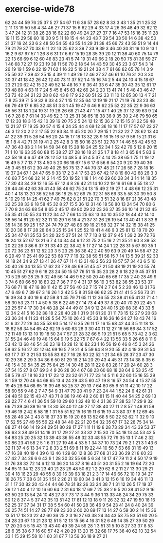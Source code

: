 # exercise-wide78
62
24
44
59
76
25
37
5
27
54
67
11
6
36
57
28
62
8
33
3
43
1
35
21
1
25
32
2
11
13
19
50
58
4
34
46
27
71
37
15
6
62
29
4
33
17
4
26
36
48
49
32
62
12
3
47
24
12
31
38
26
28
16
62
22
60
49
24
27
27
37
7
16
47
53
15
16
35
11
28
19
11
15
29
58
60
18
30
9
5
11
18
15
4
44
23
43
7
39
54
33
50
14
6
38
42
50
21
37
16
24
23
6
2
48
50
54
55
43
55
14
29
31
38
45
66
72
43
59
51
9
14
44
79
21
79
37
70
33
6
11
22
13
25
62
3
39
7
33
9
39
3
46
40
30
81
19
10
9
13
1
16
2
9
67
67
57
1
26
8
6
31
17
6
67
15
19
28
35
39
20
12
11
36
40
60
75
14
79
22
13
66
69
6
12
60
46
83
23
41
5
74
19
31
40
66
2
18
20
50
75
81
36
59
27
1
46
68
72
27
19
23
19
38
11
56
70
2
18
54
14
43
59
30
45
23
3
67
54
3
14
26
19
19
1
59
6
22
19
71
62
1
16
22
5
19
21
24
38
4
7
61
68
82
65
78
14
3
9
25
50
32
7
39
42
25
15
4
39
11
1
49
29
12
46
27
37
46
61
10
76
31
20
3
30
30
37
41
18
42
26
42
12
40
73
11
37
52
1
4
15
16
74
2
5
44
24
10
4
15
18
67
23
21
20
62
42
15
22
49
52
14
48
16
7
6
36
41
33
6
47
35
30
43
35
12
61
17
79
48
80
4
63
11
7
24
5
45
8
45
63
42
69
24
2
20
13
41
74
1
5
48
43
46
47
53
73
42
34
21
22
28
8
62
43
8
17
9
22
60
51
22
33
11
10
12
85
30
13
4
7
21
7
8
25
39
71
5
9
32
9
33
4
37
1
15
12
35
64
12
19
19
21
17
71
19
76
23
23
88
66
79
49
17
6
85
32
48
51
3
8
1
45
19
47
6
46
8
62
25
52
22
35
22
9
36
63
45
56
31
18
1
24
19
31
19
28
26
68
21
43
47
1
15
47
1
40
25
37
12
39
63
9
24
1
6
7
28
8
7
61
14
33
49
52
3
13
25
31
36
65
18
38
36
9
35
30
2
46
79
50
65
17
12
33
18
3
15
42
10
39
16
20
75
2
5
24
12
12
15
36
2
12
15
15
31
22
56
48
13
21
37
17
19
25
30
57
4
15
4
24
25
44
4
69
12
36
18
16
11
17
17
57
67
22
27
46
3
12
20
2
2
2
17
55
22
83
84
11
45
20
20
7
29
15
1
21
32
22
7
28
62
13
40
41
22
39
31
5
26
54
56
20
24
15
17
18
13
32
28
9
16
15
16
57
9
56
15
21
31
6
15
1
8
4
42
71
31
19
41
2
25
42
8
3
15
50
16
23
51
32
78
7
14
46
55
42
45
53
47
36
43
83
2
1
14
14
59
34
68
15
28
18
24
25
52
34
1
52
42
76
5
12
8
20
15
71
1
10
16
63
35
60
88
15
38
27
27
28
16
18
21
25
1
7
8
18
41
3
65
84
5
83
6
42
58
18
4
6
47
49
28
12
52
14
48
5
4
51
4
5
37
4
14
25
38
65
1
75
11
19
12
16
49
5
7
7
13
7
13
4
50
5
20
66
18
67
15
6
17
6
56
6
54
20
9
20
39
40
36
45
3
45
51
61
2
30
49
40
25
56
75
13
7
44
70
37
48
21
17
26
58
7
28
18
16
19
37
24
67
1
24
47
65
9
33
17
2
3
4
17
53
23
67
42
17
8
19
60
42
68
26
3
3
46
68
7
54
68
32
14
2
14
45
50
19
52
1
18
1
14
46
29
60
28
34
3
14
14
18
35
77
30
43
34
29
12
16
55
67
12
4
8
26
42
21
14
10
22
19
19
61
68
6
55
18
27
29
44
46
42
63
36
41
43
58
46
62
75
24
13
15
49
2
19
27
1
4
48
66
12
25
31
40
1
4
18
13
20
36
52
56
36
18
25
52
69
75
32
31
58
66
33
5
58
30
39
50
8
5
10
29
16
14
25
41
62
7
49
75
62
8
21
51
22
70
3
51
32
8
16
67
21
36
43
48
32
25
28
33
9
18
58
45
32
8
27
15
5
36
12
31
46
18
56
80
13
24
54
70
80
6
7
70
8
24
63
68
54
8
65
2
45
17
49
80
29
22
23
26
37
35
36
10
14
21
32
45
55
35
41
50
55
24
11
22
34
47
7
66
14
25
63
13
34
10
35
52
18
44
42
14
10
38
56
14
61
20
52
32
11
10
29
1
6
18
4
21
37
31
26
26
19
54
13
40
41
1
8
33
8
35
14
36
59
25
1
57
24
74
79
27
48
86
89
16
21
58
32
37
14
32
15
38
41
25
10
20
36
8
17
28
28
64
3
25
15
24
1
25
52
10
41
4
46
6
3
25
81
12
18
70
20
25
34
47
61
35
53
54
20
32
5
27
51
24
17
7
13
8
12
37
9
45
1
39
2
39
72
76
18
24
13
52
67
13
21
6
7
4
14
34
44
6
12
31
75
2
15
16
2
21
35
21
60
3
39
53
20
22
26
3
86
6
37
31
33
40
22
38
42
5
17
27
14
24
1
22
28
31
5
67
80
35
1
20
72
36
23
51
12
52
23
3
5
23
25
36
38
42
2
40
59
63
9
20
49
14
58
47
22
6
29
49
11
25
41
69
22
53
68
77
7
16
32
38
59
51
56
15
7
14
13
5
39
21
52
33
14
18
24
34
9
27
13
41
26
47
67
11
4
13
31
48
2
56
23
18
57
57
34
43
6
5
10
30
40
26
34
13
55
17
62
23
7
28
48
69
51
45
47
21
50
48
19
21
19
20
55
74
10
45
51
27
62
9
6
18
23
24
50
15
57
76
51
15
35
23
28
2
6
18
22
9
45
37
51
70
5
29
59
28
25
9
32
49
56
14
46
9
52
50
20
40
65
68
17
35
2
40
28
49
9
3
74
6
60
66
59
18
80
22
7
36
7
7
9
4
31
37
56
19
3
53
82
36
55
23
53
37
76
68
71
18
47
16
88
11
42
15
27
56
40
32
7
15
74
2
7
64
5
2
20
46
13
31
76
47
6
49
6
7
39
67
3
16
26
1
2
42
5
5
8
31
58
66
62
25
21
41
41
5
3
56
73
31
16
39
34
3
40
19
6
42
59
8
1
45
79
71
65
11
12
36
55
23
38
41
65
41
31
71
4
1
58
30
53
23
11
1
4
50
5
38
6
22
49
27
14
73
4
49
37
8
20
40
70
20
22
45
1
23
25
57
4
17
30
34
48
28
24
44
49
81
34
9
12
24
40
15
20
68
36
43
33
5
12
34
2
41
5
16
32
38
18
2
28
40
28
1
31
9
31
61
20
31
11
73
15
12
27
9
20
63
23
36
34
4
11
23
41
28
5
54
75
10
26
43
45
33
8
16
26
16
24
27
18
43
74
16
31
6
32
72
28
34
35
53
60
5
14
17
6
35
26
11
17
16
15
68
42
44
3
5
11
18
13
18
82
58
34
54
65
42
62
19
5
60
63
28
3
30
40
11
12
27
16
56
66
84
3
17
52
72
11
49
13
13
10
19
18
50
24
7
57
21
28
32
66
5
19
21
51
5
65
5
73
42
2
3
62
31
55
24
46
49
19
48
15
64
9
19
5
22
75
7
67
6
4
22
13
56
33
5
26
65
8
11
9
53
42
13
68
46
54
36
23
19
13
28
12
16
82
23
1
16
56
19
6
46
8
45
3
24
26
58
62
5
16
27
32
12
64
69
16
5
7
9
21
4
5
59
64
8
9
20
55
42
4
19
39
31
54
63
17
7
37
3
21
53
13
55
83
62
7
16
28
50
22
52
1
21
34
65
28
37
23
47
30
10
29
36
2
29
3
34
36
6
50
81
29
16
2
14
20
29
43
4
45
31
73
14
38
8
35
6
48
15
4
30
54
35
25
75
84
25
14
30
48
28
11
22
8
63
28
17
20
24
60
28
3
37
54
15
27
8
67
69
3
4
9
26
28
30
4
67
68
23
60
68
18
28
64
6
53
25
45
58
5
79
47
18
16
23
1
17
23
12
23
32
61
71
77
23
14
5
11
6
22
60
15
16
55
29
8
1
59
12
70
46
64
68
65
13
4
24
29
43
5
60
47
19
8
16
57
24
54
4
15
37
55
19
45
28
64
68
65
16
39
48
58
25
37
29
13
7
64
80
65
6
51
11
42
10
17
22
58
60
55
9
46
2
7
47
54
9
31
47
79
20
41
9
7
23
24
44
1
52
24
6
42
61
31
24
48
51
62
15
43
47
43
71
8
38
19
46
49
2
60
81
15
11
40
44
54
25
2
69
13
29
22
77
4
6
41
36
54
59
10
29
60
1
32
48
10
4
31
36
37
38
53
17
29
9
32
66
71
39
46
39
16
18
13
30
58
40
12
49
27
17
38
40
27
11
2
8
57
1
49
81
59
79
46
19
2
42
6
58
18
1
31
55
51
52
15
16
19
11
6
15
19
4
3
80
37
8
12
69
45
55
28
46
24
2
43
8
18
37
33
15
19
20
68
13
52
68
5
50
22
52
62
11
32
9
10
17
52
55
27
49
55
56
22
48
34
40
22
21
20
54
32
35
67
17
32
28
75
34
14
88
27
41
66
14
19
24
29
51
80
29
17
27
1
11
11
19
8
28
73
29
34
43
39
53
37
86
63
3
38
49
51
14
19
31
17
29
27
31
33
32
2
15
30
70
54
18
13
44
53
42
5
54
83
25
20
25
32
13
39
43
36
55
48
32
33
48
55
72
79
35
13
1
7
46
2
32
50
86
23
41
58
2
5
1
6
31
27
19
46
4
53
5
1
34
37
10
73
24
79
2
1
21
3
1
43
6
32
11
37
4
6
13
34
7
2
8
33
2
51
69
8
11
19
22
44
10
58
7
63
66
31
19
49
13
47
16
38
40
19
4
39
6
13
46
1
29
60
12
8
36
27
68
31
23
36
29
21
8
60
23
27
42
7
34
26
6
6
43
9
1
28
30
32
55
68
5
6
34
18
17
47
79
11
2
4
50
17
9
19
21
76
38
32
72
14
6
12
13
36
20
14
37
8
16
43
51
30
31
55
2
16
19
64
72
20
54
65
11
34
12
23
23
40
21
23
29
48
50
62
1
2
29
62
6
2
11
27
13
30
29
21
39
4
18
16
23
29
48
55
8
39
16
39
63
18
21
2
3
17
14
46
66
72
10
19
34
27
18
26
75
7
38
6
31
35
1
51
2
26
21
19
60
34
3
41
3
12
15
6
16
19
34
46
11
13
31
1
17
30
82
20
43
44
44
66
78
31
82
26
33
24
38
7
1
31
12
26
5
17
19
37
39
12
1
40
4
12
10
16
60
64
2
31
64
18
17
69
7
25
38
2
9
5
20
38
41
52
9
16
63
50
20
13
54
24
10
48
27
8
7
73
17
3
44
9
36
1
13
33
48
24
34
29
75
33
50
12
8
37
4
5
37
43
35
13
51
42
17
81
12
13
18
9
11
26
32
32
47
19
50
18
16
52
25
37
37
34
31
17
38
5
54
60
41
50
28
36
46
9
54
23
41
24
8
40
24
39
36
25
74
51
14
27
28
77
69
23
30
2
60
20
89
17
13
14
27
6
59
30
2
14
15
36
13
51
17
18
23
22
42
60
36
25
2
3
16
27
63
38
24
34
43
53
75
83
51
60
20
5
24
28
23
67
13
21
23
12
51
5
12
13
15
56
4
16
31
52
6
48
14
35
27
39
50
29
17
20
20
5
5
15
43
13
43
40
49
39
24
59
28
1
3
51
31
5
10
8
27
33
37
8
53
28
6
35
38
6
7
16
60
57
42
4
20
29
13
20
15
32
68
17
75
36
40
62
10
32
54
33
1
15
29
15
58
10
1
60
31
67
7
13
56
36
18
9
27
21
